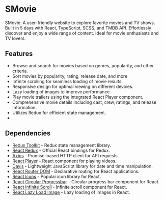 # SMovie
SMovie: A user-friendly website to explore favorite movies and TV shows. Built in 5 days with React, TypeScript, SCSS, and TMDB API. Effortlessly discover and enjoy a wide range of content. Ideal for movie enthusiasts and TV lovers.

## Features

- Browse and search for movies based on genres, popularity, and other criteria.
- Sort movies by popularity, rating, release date, and more.
- Infinite scrolling for seamless loading of movie results.
- Responsive design for optimal viewing on different devices.
- Lazy loading of images to improve performance.
- Play movie trailers using the integrated React Player component.
- Comprehensive movie details including cast, crew, ratings, and release information.
- Utilizes Redux for efficient state management.
- 

## Dependencies

- [Redux Toolkit](https://www.npmjs.com/package/@reduxjs/toolkit) - Redux state management library.
- [React Redux](https://www.npmjs.com/package/react-redux) - Official React bindings for Redux.
- [Axios](https://www.npmjs.com/package/axios) - Promise-based HTTP client for API requests.
- [React Player](https://www.npmjs.com/package/react-player) - React component for playing videos.
- [Dayjs](https://www.npmjs.com/package/dayjs) - Lightweight JavaScript library for date and time manipulation.
- [React Router DOM](https://www.npmjs.com/package/react-router-dom) - Declarative routing for React applications.
- [React Icons](https://www.npmjs.com/package/react-icons) - Popular icon library for React.
- [React Circular Progressbar](https://www.npmjs.com/package/react-circular-progressbar) - Circular progress bar component for React.
- [React Infinite Scroll](https://www.npmjs.com/package/react-infinite-scroll-component) - Infinite scroll component for React.
- [React Lazy Load Image](https://www.npmjs.com/package/react-lazy-load-image-component) - Lazy loading of images in React.




